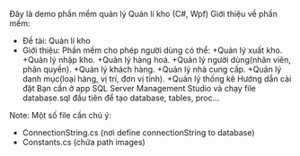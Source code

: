 Ðây là demo phần mềm quản lý Quản lí kho (C#, Wpf)
Giới thiệu về phần mềm:
   - Đề tài: Quản lí kho
   - Giới thiệu: Phần mềm cho phép người dùng có thể:
        +Quản lý xuất kho.
 +Quản lý nhập kho.
 +Quản lý hàng hoá.
  +Quản lý người dùng(nhân viên, phân quyền).
 +Quản lý khách hàng. 
 +Quản lý nhà cung cấp.
 +Quản lý danh mục(loại hàng, vị trí, đơn vị tính).
 +Quản lý thống kê
Hướng dẫn cài đặt
Bạn cần ở app SQL Server Management Studio và chạy file database.sql đầu tiên để tạo database, tables, proc...


Note: Một số file cần chú ý:
 - ConnectionString.cs (nơi define connectionString to database)
 - Constants.cs (chứa path images)
